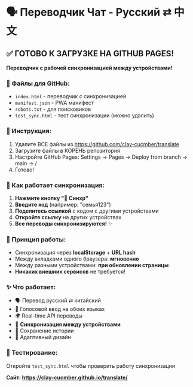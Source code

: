 # 🗣️ Переводчик Чат - Русский ⇄ 中文

## ✅ ГОТОВО К ЗАГРУЗКЕ НА GITHUB PAGES!

**Переводчик с рабочей синхронизацией между устройствами!**

### 📁 Файлы для GitHub:
- `index.html` - переводчик с синхронизацией
- `manifest.json` - PWA манифест  
- `robots.txt` - для поисковиков
- `test_sync.html` - тест синхронизации (можно удалить)

### 🚀 Инструкция:
1. Удалите ВСЕ файлы из https://github.com/clay-cucmber/translate
2. Загрузите файлы в КОРЕНЬ репозитория  
3. Настройте GitHub Pages: Settings → Pages → Deploy from branch → main → /
4. Готово!

### 🔄 Как работает синхронизация:
1. **Нажмите кнопку "🔄 Синхр"**
2. **Введите код** (например: "семья123")
3. **Поделитесь ссылкой** с кодом с другими устройствами
4. **Откройте ссылку** на других устройствах
5. **Все переводы синхронизируются!** ✨

### 📱 Принцип работы:
- Синхронизация через **localStorage** + **URL hash**
- Между вкладками одного браузера: **мгновенно**
- Между разными устройствами: **при обновлении страницы**
- **Никаких внешних сервисов** не требуется!

### ✨ Что работает:
- 🗣️ Перевод русский ⇄ китайский  
- 🎤 Голосовой ввод на обоих языках
- 🌍 Real-time API переводы  
- 🔄 **Синхронизация между устройствами**
- 💾 Сохранение истории
- 📱 Адаптивный дизайн

### 🧪 Тестирование:
Откройте `test_sync.html` чтобы проверить работу синхронизации

**Сайт: https://clay-cucmber.github.io/translate/**
